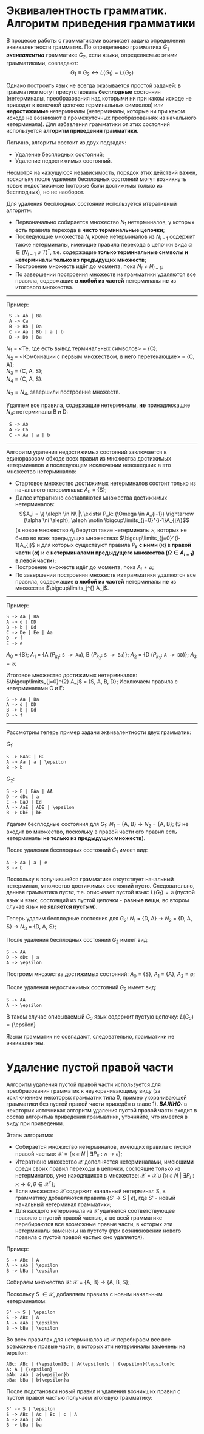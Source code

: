 # Эквивалентность грамматик. Алгоритм приведения грамматики

В процессе работы с грамматиками возникает задача определения эквивалентности грамматик. По определению грамматика $G_1$ ***эквивалентна*** грамматике $G_2$, если языки, определяемые этими грамматиками, совпадают: 
$$G_1 \equiv G_2 \leftrightarrow L(G_1) = L(G_2)$$

Однако построить язык не всегда оказывается простой задачей: в грамматике могут присутствовать **бесплодные** состояния (нетерминалы, преобразования над которыми ни при каком исходе не приводят к конечной цепочке терминальных символов) или **недостижимые** нетерминалы (нетерминалы, которые ни при каком исходе не возникают в промежуточных преобразованиях из начального нетерминала). Для избавления грамматики от этих состояний используется **алгоритм приведения грамматики**.

Логично, алгоритм состоит из двух подзадач:
 + Удаление бесплодных состояний;
 + Удаление недостижимых состояний.

Несмотря на кажущуюся независимость, порядок этих действий важен, поскольку после удаления бесплодных состояний могут возникнуть новые недостижимые (которые были достижимы только из бесплодных), но не наоборот.

Для удаления бесплодных состояний используется итеративный алгоритм:
  + Первоначально собирается множество $N_1$ нетерминалов, у которых есть правила  перехода в **чисто терминальные цепочки**;
  + Последующие множества $N_i$ кроме нетерминалов из $N_{i-1}$ содержит также нетерминалы, имеющие правила перехода в цепочки вида $\alpha \in (N_{i-1} \cup T)^*$, т.е. содержащие **только терминальные символы и нетерминалы только из предыдущих множеств**;
  + Построение множеств идёт до момента, пока $N_i \neq N_{i-1}$;
  + По завершении построения множеств из грамматики удаляются все правила, содержащие **в любой из частей** нетерминалы **не** из итогового множества.

---
Пример:

```
 S -> Ab | Ba
 A -> Ca
 B -> Bb | Da
 C -> Aa | Bb | a | b
 D -> Db | Ba
```


$N_1$ = <Те, где есть вывод терминальных символов> = {C}; \
$N_2$ = <Комбинации с первым множеством, в него перетекающие> = {C, A}; \
$N_3$ = {C, A, S}; \
$N_4$ = {C, A, S}.

$N_3 = N_4$, завершили построение множеств.

Удаляем все правила, содержащие нетерминалы, **не** принадлежащие $N_4$: нетерминалы B и D:

```
 S -> Ab
 A -> Ca
 C -> Aa | a | b
```

---

Алгоритм удаления недостижимых состояний заключается в единоразовом обходе всех правил из множества достижимых нетерминалов и последующем исключении невошедших в это множество нетерминалов:
 + Стартовое множество достижимых нетерминалов состоит только из начального нетерминала: $A_0$ = {S};
 + Далее итеративно составляются множества достижимых нетерминалов: \
   $$A_i = \{ \aleph \in N\ |\ \exists\ P_k: (\Omega \in A_{i-1}) \rightarrow (\alpha \ni \aleph), \aleph \notin \bigcup\limits_{j=0}^{i-1}A_{j}\}$$ (в новое множество $A_i$ берутся такие нетерминалы $\aleph$, которых не было во всех предыдущих множествах $\bigcup\limits_{j=0}^{i-1}A_{j}$ и для которых существуют правила $P_k$ **с ними $(\aleph)$ в правой части $(\alpha)$** и с **нетерминалами предыдущего множества $(\Omega \in A_{i-1})$ в левой части**);
 + Построение множеств идёт до момента, пока $A_i \neq \varnothing$; 
 + По завершении построения множеств из грамматики удаляются все правила, содержащие **в любой из частей** нетерминалы **не** из множества $\bigcup\limits_j^{} A_j$.

---
Пример:

```
S -> Aa | Ba
A -> d | DD
B -> b | Dd
C -> De | Ee | Aa
D -> f
E -> e
```

$A_0$ = {S};
$A_1$ = {A ($P_{k_1}$: `S -> Aa`), B ($P_{k_2}$: `S -> Ba`)};
$A_2$ = {D ($P_{k_3}$: `A -> DD`)};
$A_3$ = $\varnothing$;

Итоговое множество достижимых нетерминалов: $\bigcup\limits_{j=0}^{2} A_j$ = {S, A, B, D};
Исключаем правила с нетерминалами C и E:

```
S -> Aa | Ba
A -> d | DD
B -> b | Dd
D -> f
```

---

Рассмотрим теперь пример задачи эквивалентности двух грамматик:

$G_1:$
```
S -> BAaC | BC
A -> Aa | a | \epsilon
B -> b
```

$G_2:$
```
S -> E | BAa | AA
D -> dDc | a
E -> EaD | Ed
A -> AaE | ADE | \epsilon
B -> DbE | bE
```

Удалим бесплодные состояния для $G_1:$ $N_1$ = {A, B} -> $N_2$ = {A, B}; (S не входит во множество, поскольку в правой части его правил есть нетерминалы **не только из предыдущих множеств**).

После удаления бесплодных состояний $G_1$ имеет вид:
```
A -> Aa | a | e
B -> b
```

Поскольку в получившейся грамматике отсутствует начальный нетерминал, множество достижимых состояний пусто. Следовательно, данная грамматика _пуста_, т.е. описывает пустой язык: $L(G_1) = \varnothing$ (пустой язык и язык, состоящий из пустой цепочки - **разные вещи**, во втором случае язык **не является пустым**).

Теперь удалим бесплодные состояния для $G_2:$  $N_1$ = {D, A} -> $N_2$ = {D, A, S} -> $N_3$ = {D, A, S};

После удаления бесплодных состояний $G_2$ имеет вид:
```
S -> AA
D -> dDc | a
A -> \epsilon
```

Построим множества достижимых состояний: $A_0$ = {S}, $A_1$ = {A}, $A_2$ = $\varnothing$;

После удаления недостижимых состояний $G_2$ имеет вид:
```
S -> AA
A -> \epsilon
```

В таком случае описываемый $G_2$ язык содержит пустую цепочку: $L(G_2)$ = {\epsilon}

Языки грамматик не совпадают, следовательно, грамматики не эквивалентны.

# Удаление пустой правой части

Алгоритм удаления пустой правой части используется для преобразования грамматик к неукорачивающему виду (за исключением некоторых грамматик типа 0, пример укорачивающей грамматики без пустой правой части приведён в главе 1). ***ВАЖНО:*** в некоторых источниках алгоритм удаления пустой правой части входит в состав алгоритма приведения грамматики, уточняйте, что имеется в виду при приведении. 

Этапы алгоритма:
 + Собирается множество нетерминалов, имеющих правила с пустой правой частью: $\mathcal{X} = \{ \aleph \in N\ |\ \exists P_k: \aleph \rightarrow \epsilon \}$;
 + Итеративно множество $\mathcal{X}$ дополняется нетерминалами, имеющими среди своих правил переходы в цепочки, состоящие только из нетерминалов, уже находящихся в множестве: $\mathcal{X} = \mathcal{X} \cup \{\aleph \in N\ |\ \exists P_l: \aleph \rightarrow \theta, \theta \in \mathcal{X}^* \}$; 
 + Если множество $\mathcal{X}$ содержит начальный нетерминал S, в грамматику добавляются правила {$S' \rightarrow S\ |\ \epsilon$}, где S' - новый начальный нетерминал грамматики;
 + Для каждого нетерминала из $\mathcal{X}$ удаляется соответствующее правило с пустой правой частью, а во всей грамматике перебираются все возможные правые части, в которых эти нетерминалы заменены на пустоту (при возникновении нового правила с пустой правой частью оно удаляется).

Пример:
```
S -> ABc | A
A -> aAb | \epsilon
B -> bBa | \epsilon
```

Собираем множество $\mathcal{X}:$ $\mathcal{X}$ = {A, B} -> {A, B, S};

Поскольку S $\in \mathcal{X}$, добавляем правила с новым начальным нетерминалом:
```
S' -> S | \epsilon
S -> ABc | A
A -> aAb | \epsilon
B -> bBa | \epsilon
```

Во всех правилах для нетерминалов из $\mathcal{X}$ перебираем все все возможные правые части, в которых эти нетерминалы заменены на \epsilon:
```
ABc: ABc | {\epsilon}Bc | A{\epsilon}c | {\epsilon}{\epsilon}c
A: A | {\epsilon}
aAb: aAb | a{\epsilon}b
bBa: bBa | b{\epsilon}a
```

После подстановки новый правил и удаления возникших правил с пустой правой частью получаем итоговую грамматику:
```
S' -> S | \epsilon
S -> ABc | Ac | Bc | c | A
A -> aAb | ab
B -> bBa | ba
```

